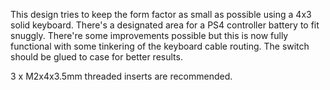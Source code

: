 This design tries to keep the form factor as small as possible using a 4x3 solid keyboard. There's a designated area for a PS4 controller battery to fit snuggly. There're some improvements possible but this is now fully functional with some tinkering of the keyboard cable routing. The switch should be glued to case for better results.

3 x M2x4x3.5mm threaded inserts are recommended.
